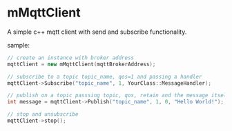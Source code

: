 # mMqttClient
A simple c++ mqtt client with send and subscribe functionality.


sample:
```c++
// create an instance with broker address
mqttClient = new mMqttClient(mqttBrokerAddress);

// subscribe to a topic topic_name, qos=1 and passing a handler
mqttClient->Subscribe("topic_name", 1, YourClass::MessageHandler);

// publish on a topic passsing topic, qos, retain and the message itself
int message = mqttClient->Publish("topic_name", 1, 0, "Hello World!");

// stop and unsubscribe
mqttClient->stop();
```